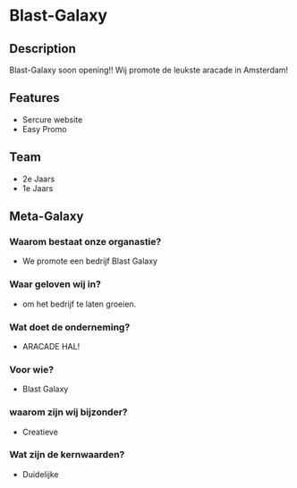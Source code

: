 # Blast-Galaxy

## Description

Blast-Galaxy soon opening!! Wij promote de leukste aracade in Amsterdam!

## Features

- Sercure website
- Easy Promo

## Team 
- 2e Jaars
- 1e Jaars

## Meta-Galaxy 



### Waarom bestaat onze organastie?
- We promote een bedrijf Blast Galaxy


### Waar geloven wij in?
- om het bedrijf te laten groeien.

### Wat doet de onderneming?
- ARACADE HAL!

### Voor wie?
- Blast Galaxy


### waarom zijn wij bijzonder?
- Creatieve

### Wat zijn de kernwaarden?
- Duidelijke

